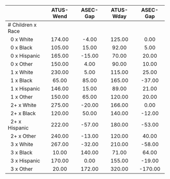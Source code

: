 
|                      |    ATUS-Wend |     ASEC-Gap |    ATUS-Wday |     ASEC-Gap |
| -------------------- | :----------: | :----------: | :----------: | :----------: |
| # Children x Race    |              |              |              |              |
| &nbsp;&nbsp;0 x White |       174.00 |        -4.00 |       125.00 |         0.00 |
| &nbsp;&nbsp;0 x Black |       105.00 |        15.00 |        92.00 |         5.00 |
| &nbsp;&nbsp;0 x Hispanic |       165.00 |       -15.00 |        70.00 |        20.00 |
| &nbsp;&nbsp;0 x Other |       150.00 |         4.00 |        90.00 |        10.00 |
| &nbsp;&nbsp;1 x White |       230.00 |         5.00 |       115.00 |        25.00 |
| &nbsp;&nbsp;1 x Black |        65.00 |        85.00 |       165.00 |       -37.00 |
| &nbsp;&nbsp;1 x Hispanic |       146.00 |        15.00 |        89.00 |        21.00 |
| &nbsp;&nbsp;1 x Other |       150.00 |        65.00 |       120.00 |        20.00 |
| &nbsp;&nbsp;2+ x White |       275.00 |       -20.00 |       166.00 |         0.00 |
| &nbsp;&nbsp;2+ x Black |       120.00 |        50.00 |       140.00 |       -12.00 |
| &nbsp;&nbsp;2+ x Hispanic |       222.00 |       -57.00 |       180.00 |       -53.00 |
| &nbsp;&nbsp;2+ x Other |       240.00 |       -13.00 |       120.00 |        40.00 |
| &nbsp;&nbsp;3 x White |       267.00 |       -32.00 |       210.00 |       -58.00 |
| &nbsp;&nbsp;3 x Black |        10.00 |       140.00 |        71.00 |        64.00 |
| &nbsp;&nbsp;3 x Hispanic |       170.00 |         0.00 |       155.00 |       -19.00 |
| &nbsp;&nbsp;3 x Other |        20.00 |       172.00 |       320.00 |      -170.00 |

